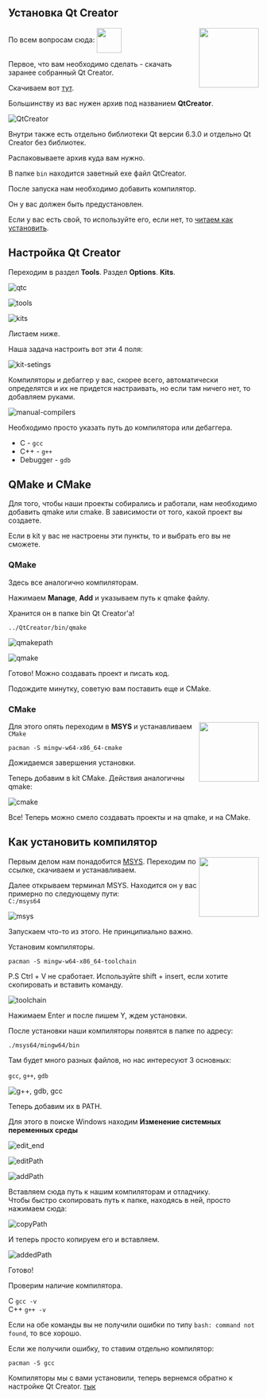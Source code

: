 ## Установка Qt Creator 

<img src="https://cdn.jsdelivr.net/gh/devicons/devicon/icons/qt/qt-original.svg" height='120' align="right"/>
          
По всем вопросам сюда: [<img src="../tech-pictures/tg-icon.svg" height='50' align="center">](https://t.me/KeoFoxy)

Первое, что вам необходимо сделать - скачать заранее собранный Qt Creator.

Скачиваем вот [тут](https://drive.google.com/drive/folders/1lT53UV4X0VHyxPOT4AFTFOzwzf9ngqoy?usp=sharing).

Большинству из вас нужен архив под названием **QtCreator**.  

![QtCreator](../tech-pictures/qt-creator/qt-zip.png)

Внутри также есть отдельно библиотеки Qt версии 6.3.0 и отдельно Qt Creator без библиотек.  

Распаковываете архив куда вам нужно.  

В папке `bin` находится заветный exe файл QtCreator.  

После запуска нам необходимо добавить компилятор.

Он у вас должен быть предустановлен.  

Если у вас есть свой, то используйте его, если нет, то [читаем как установить](#как-установить-компилятор).  

## Настройка Qt Creator  

Переходим в раздел **Tools**. Раздел **Options**. **Kits**.

![qtc](../tech-pictures/qt-creator/qtcreator.png)  

![tools](../tech-pictures/qt-creator/tools.png)

![kits](../tech-pictures/qt-creator/kits.png)

Листаем ниже. 

Наша задача настроить вот эти 4 поля:  

![kit-setings](../tech-pictures/qt-creator/kitsSettings.png)

Компиляторы и дебаггер у вас, скорее всего, автоматически определятся и их не придется настраивать, но если там ничего нет, то добавляем руками.  

![manual-compilers](../tech-pictures/qt-creator/manual-compiler.png)  

Необходимо просто указать путь до компилятора или дебаггера.  

* C - `gcc`
* C++ - `g++`
* Debugger - `gdb`


## QMake и CMake

Для того, чтобы наши проекты собирались и работали, нам необходимо добавить qmake или cmake. В зависимости от того, какой проект вы создаете.  

Если в kit у вас не настроены эти пункты, то и выбрать его вы не сможете.  

### QMake  

Здесь все аналогично компиляторам.  

Нажимаем **Manage**, **Add** и указываем путь к qmake файлу.

Хранится он в папке bin Qt Creator'a!

`../QtCreator/bin/qmake`

![qmakepath](../tech-pictures/qt-creator/qmakepath.png)  

![qmake](../tech-pictures/qt-creator/qmakeAdd.png)  

Готово! Можно создавать проект и писать код. 

Подождите минутку, советую вам поставить еще и CMake.  

### CMake

<img src="https://cdn.jsdelivr.net/gh/devicons/devicon/icons/cmake/cmake-original.svg" height='120' align="right"/>
          

Для этого опять переходим в **MSYS** и устанавливаем `CMake`   

`pacman -S mingw-w64-x86_64-cmake`  

Дожидаемся завершения установки.  

Теперь добавим в kit CMake. Действия аналогичны qmake:  

![cmake](../tech-pictures/qt-creator/cmakeadd.png)

Все! Теперь можно смело создавать проекты и на qmake, и на CMake.

## Как установить компилятор

<img src="https://cdn.jsdelivr.net/gh/devicons/devicon/icons/cplusplus/cplusplus-original.svg" height='120' align="right"/>
          

Первым делом нам понадобится [MSYS](https://www.msys2.org/).  Переходим по ссылке, скачиваем и устанавливаем.  

Далее открываем терминал MSYS. Находится он у вас примерно по следующему пути:  
`C:/msys64`  

![msys](../tech-pictures/qt-creator/msys.png)  

Запускаем что-то из этого. Не принципиально важно.  

Установим компиляторы.  

`pacman -S mingw-w64-x86_64-toolchain`  

P.S Ctrl + V не сработает. Используйте shift + insert, если хотите скопировать и вставить команду.

![toolchain](../tech-pictures/qt-creator/toolchain.png)  

Нажимаем Enter и после пишем Y, ждем установки.  

После установки наши компиляторы появятся в папке по адресу:  

`./msys64/mingw64/bin`  

Там будет много разных файлов, но нас интересуют 3 основных:  

`gcc`, `g++`, `gdb`

![g++, gdb, gcc](../tech-pictures/qt-creator/gcc_gdb_gpp.png)  

Теперь добавим их в PATH.  

Для этого в поиске Windows находим **Изменение системных переменных среды**

![edit_end](../tech-pictures/qt-creator/edit_env.png)  

![editPath](../tech-pictures/qt-creator/editPath.png)

![addPath](../tech-pictures/qt-creator/newPath.png)

Вставляем сюда путь к нашим компиляторам и отладчику.  
Чтобы быстро скопировать путь к папке, находясь в ней, просто нажимаем сюда:  

![copyPath](../tech-pictures/qt-creator/copyPath.png)  

И теперь просто копируем его и вставляем.   

![addedPath](../tech-pictures/qt-creator/addedPath.png)  

Готово!

Проверим наличие компилятора.  

С `gcc -v`  
C++ `g++ -v`

Если на обе команды вы не получили ошибки по типу `bash: command not found`, то все хорошо.  

Если же получили ошибку, то ставим отдельно компилятор:   

`pacman -S gcc`  


Компиляторы мы с вами установили, теперь вернемся обратно к настройке Qt Creator. [тык](#настройка-qt-creator)


